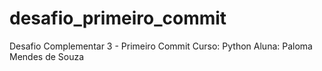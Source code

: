 # desafio_primeiro_commit
Desafio Complementar 3 - Primeiro Commit
Curso: Python
Aluna: Paloma Mendes de Souza